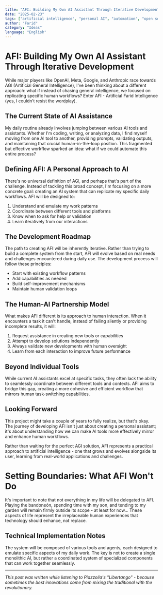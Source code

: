 ```yaml
---
title: "AFI: Building My Own AI Assistant Through Iterative Development"
date: "2025-02-23"
tags: ["artificial intelligence", "personal AI", "automation", "open source"]
author: "Farid"
category: "Ideas"
language: "English"
---
```


# AFI: Building My Own AI Assistant Through Iterative Development

While major players like OpenAI, Meta, Google, and Anthropic race towards AGI (Artificial General Intelligence), I've been thinking about a different approach: what if instead of chasing general intelligence, we focused on replicating specific human workflows? Enter AFI - Artificial Farid Intelligence (yes, I couldn't resist the wordplay).

## The Current State of AI Assistance

My daily routine already involves jumping between various AI tools and assistants. Whether I'm coding, writing, or analyzing data, I find myself moving from one AI tool to another, providing prompts, validating outputs, and maintaining that crucial human-in-the-loop position. This fragmented but effective workflow sparked an idea: what if we could automate this entire process?

## Defining AFI: A Personal Approach to AI

There's no universal definition of AGI, and perhaps that's part of the challenge. Instead of tackling this broad concept, I'm focusing on a more concrete goal: creating an AI system that can replicate my specific daily workflows. AFI will be designed to:

1. Understand and emulate my work patterns
2. Coordinate between different tools and platforms
3. Know when to ask for help or validation
4. Learn iteratively from our interactions

## The Development Roadmap

The path to creating AFI will be inherently iterative. Rather than trying to build a complete system from the start, AFI will evolve based on real needs and challenges encountered during daily use. The development process will follow these principles:

- Start with existing workflow patterns
- Add capabilities as needed
- Build self-improvement mechanisms
- Maintain human validation loops

## The Human-AI Partnership Model

What makes AFI different is its approach to human interaction. When it encounters a task it can't handle, instead of failing silently or providing incomplete results, it will:

1. Request assistance in creating new tools or capabilities
2. Attempt to develop solutions independently
3. Always validate new developments with human oversight
4. Learn from each interaction to improve future performance

## Beyond Individual Tools

While current AI assistants excel at specific tasks, they often lack the ability to seamlessly coordinate between different tools and contexts. AFI aims to bridge this gap, creating a more cohesive and efficient workflow that mirrors human task-switching capabilities.

## Looking Forward

This project might take a couple of years to fully realize, but that's okay. The journey of developing AFI isn't just about creating a personal assistant; it's about understanding how we can make AI tools more effectively mirror and enhance human workflows.

Rather than waiting for the perfect AGI solution, AFI represents a practical approach to artificial intelligence - one that grows and evolves alongside its user, learning from real-world applications and challenges.

# Setting Boundaries: What AFI Won't Do
It's important to note that not everything in my life will be delegated to AFI. Playing the bandoneón, spending time with my son, and tending to my garden will remain firmly outside its scope - at least for now... These aspects of life represent the irreplaceable human experiences that technology should enhance, not replace.

## Technical Implementation Notes

The system will be composed of various tools and agents, each designed to emulate specific aspects of my daily work. The key is not to create a single monolithic AI, but rather a coordinated system of specialized components that can work together seamlessly.

---

*This post was written while listening to Piazzolla's "Libertango" - because sometimes the best innovations come from mixing the traditional with the revolutionary.*